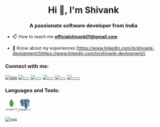 <h1 align="center">Hi 👋, I'm Shivank</h1>
<h3 align="center">A passionate software developer from India</h3>

- 📫 How to reach me **officialshivank01@gmail.com**

- 📄 Know about my experiences [https://www.linkedin.com/in/shivank-devlopment/](https://www.linkedin.com/in/shivank-devlopment/)

<h3 align="left">Connect with me:</h3>
<p align="left">
<a href="https://twitter.com/sss" target="blank"><img align="center" src="https://raw.githubusercontent.com/rahuldkjain/github-profile-readme-generator/master/src/images/icons/Social/twitter.svg" alt="sss" height="30" width="40" /></a>
<a href="https://linkedin.com/in/---" target="blank"><img align="center" src="https://raw.githubusercontent.com/rahuldkjain/github-profile-readme-generator/master/src/images/icons/Social/linked-in-alt.svg" alt="---" height="30" width="40" /></a>
<a href="https://fb.com/---" target="blank"><img align="center" src="https://raw.githubusercontent.com/rahuldkjain/github-profile-readme-generator/master/src/images/icons/Social/facebook.svg" alt="---" height="30" width="40" /></a>
<a href="https://instagram.com/---" target="blank"><img align="center" src="https://raw.githubusercontent.com/rahuldkjain/github-profile-readme-generator/master/src/images/icons/Social/instagram.svg" alt="---" height="30" width="40" /></a>
<a href="https://www.youtube.com/c/---" target="blank"><img align="center" src="https://raw.githubusercontent.com/rahuldkjain/github-profile-readme-generator/master/src/images/icons/Social/youtube.svg" alt="---" height="30" width="40" /></a>
<a href="https://www.leetcode.com/----" target="blank"><img align="center" src="https://raw.githubusercontent.com/rahuldkjain/github-profile-readme-generator/master/src/images/icons/Social/leet-code.svg" alt="----" height="30" width="40" /></a>
</p>

<h3 align="left">Languages and Tools:</h3>
<p align="left"> <a href="https://www.mongodb.com/" target="_blank" rel="noreferrer"> <img src="https://raw.githubusercontent.com/devicons/devicon/master/icons/mongodb/mongodb-original-wordmark.svg" alt="mongodb" width="40" height="40"/> </a> <a href="https://www.postgresql.org" target="_blank" rel="noreferrer"> <img src="https://raw.githubusercontent.com/devicons/devicon/master/icons/postgresql/postgresql-original-wordmark.svg" alt="postgresql" width="40" height="40"/> </a> </p>

<p><img align="center" src="https://github-readme-stats.vercel.app/api/top-langs?username=sss&show_icons=true&locale=en&layout=compact" alt="sss" /></p>

